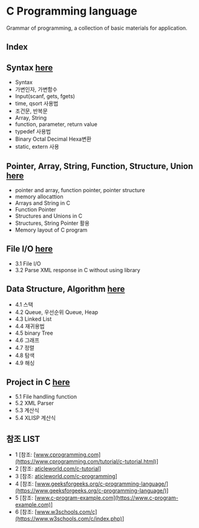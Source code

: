 # C Programming language
Grammar of programming, a collection of basic materials for application.
## Index
## Syntax [here](https://github.com/csbyun-data/C-Pro/blob/main/chap01/README.md)
* Syntax
* 가변인자, 가변함수
* Input(scanf, gets, fgets)
* time, qsort 사용법
* 조건문, 반복문
* Array, String
* function, parameter, return value
* typedef 사용법
* Binary Octal Decimal Hexa변환
* static, extern 사용
  
## Pointer, Array, String, Function, Structure, Union [here](https://github.com/csbyun-data/C-Pro/blob/main/chap02/README.md)
* pointer and array, function pointer, pointer structure
* memory allocattion
* Arrays and String in C
* Function Pointer
* Structures and Unions in C
* Structures, String Pointer 활용
* Memory layout of C program
  
## File I/O [here](https://github.com/csbyun-data/C-Pro/blob/main/chap03/README.md)
* 3.1 File I/O
* 3.2 Parse XML response in C without using library

## Data Structure, Algorithm [here](https://github.com/csbyun-data/C-Pro/blob/main/chap04/README.md)
* 4.1 스택
* 4.2 Queue, 우선순위 Queue, Heap
* 4.3 Linked List
* 4.4 재귀용법
* 4.5 binary Tree
* 4.6 그래프
* 4.7 정렬
* 4.8 탐색
* 4.9 해싱

## Project in C [here](https://github.com/csbyun-data/C-Pro/blob/main/chap05/README.md)
* 5.1 File handling function
* 5.2 XML Parser
* 5.3 계산식
* 5.4 XLISP 계산식

## 참조 LIST
* 1 [참조: [www.cprogramming.com](https://www.cprogramming.com/tutorial/c-tutorial.html)]
* 2 [참조: [aticleworld.com/c-tutorial](https://aticleworld.com/c-tutorial/)]
* 3 [참조: [aticleworld.com/c-programming](https://aticleworld.com/c-programming/)]
* 4 [참조: [www.geeksforgeeks.org/c-programming-language/](https://www.geeksforgeeks.org/c-programming-language/)]
* 5 [참조: [www.c-program-example.com](https://www.c-program-example.com)]
* 6 [참조: [www.w3schools.com/c](https://www.w3schools.com/c/index.php)]
